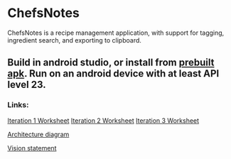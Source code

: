 # ChefsNotes

ChefsNotes is a recipe management application, with support for tagging, ingredient search, and exporting to clipboard.

Build in android studio, or install from [prebuilt apk](app-debug.apk). Run on an android device with at least API level 23.
---

### Links:
[Iteration 1 Worksheet](worksheet1.md)
[Iteration 2 Worksheet](worksheet2.md)
[Iteration 3 Worksheet](worksheet3.md)

[Architecture diagram](ARCHITECTURE.md)

[Vision statement](VISION.md)
